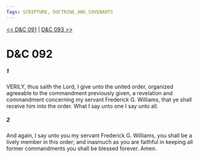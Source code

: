 ```yaml
---
Tags: SCRIPTURE, DOCTRINE_AND_COVENANTS
---
```


[<< D&C 091](DOCTRINE_AND_COVENANTS/D&C_091.md) | [D&C 093 >>](DOCTRINE_AND_COVENANTS/D&C_093.md)

# D&C 092

##### 1
 VERILY, thus saith the Lord, I give unto the united order, organized agreeable to the commandment previously given, a revelation and commandment concerning my servant Frederick G. Williams, that ye shall receive him into the order. What I say unto one I say unto all.
##### 2
 And again, I say unto you my servant Frederick G. Williams, you shall be a lively member in this order; and inasmuch as you are faithful in keeping all former commandments you shall be blessed forever. Amen.
